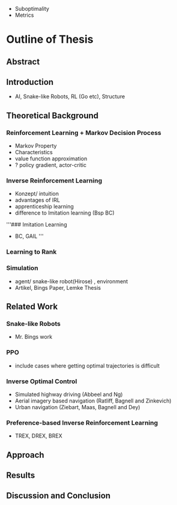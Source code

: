 - Suboptimality
- Metrics

# Outline of Thesis

## Abstract

## Introduction

- AI, Snake-like Robots, RL (Go etc), Structure

## Theoretical Background

### Reinforcement Learning + Markov Decision Process
- Markov Property
- Characteristics
- value function approximation
- ? policy gradient, actor-critic

### Inverse Reinforcement Learning
- Konzept/ intuition
- advantages of IRL
- apprenticeship learning
- difference to Imitation learning (Bsp BC)

'''### Imitation Learning
- BC, GAIL
'''
### Learning to Rank

### Simulation
- agent/ snake-like robot(Hirose) , environment 
- Artikel, Bings Paper, Lemke Thesis


## Related Work

### Snake-like Robots
- Mr. Bings work

### PPO
- include cases where getting optimal trajectories is difficult

### Inverse Optimal Control

- Simulated highway driving (Abbeel and Ng)
- Aerial imagery based navigation (Ratliff, Bagnell and Zinkevich)
- Urban navigation (Ziebart, Maas, Bagnell and Dey)

### Preference-based Inverse Reinforcement Learning
- TREX, DREX, BREX

## Approach

## Results

## Discussion and Conclusion


